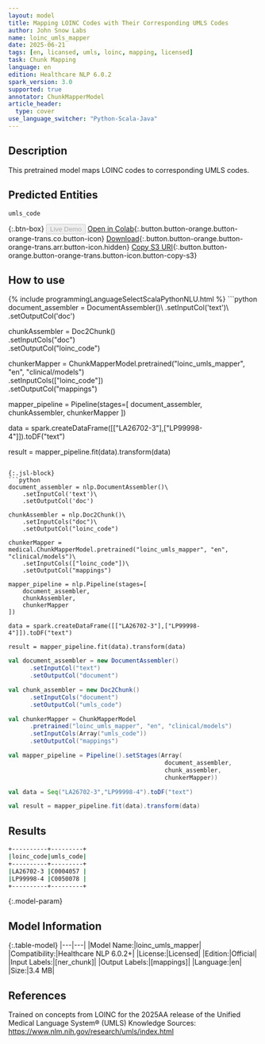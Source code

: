 ```yaml
---
layout: model
title: Mapping LOINC Codes with Their Corresponding UMLS Codes
author: John Snow Labs
name: loinc_umls_mapper
date: 2025-06-21
tags: [en, licansed, umls, loinc, mapping, licensed]
task: Chunk Mapping
language: en
edition: Healthcare NLP 6.0.2
spark_version: 3.0
supported: true
annotator: ChunkMapperModel
article_header:
  type: cover
use_language_switcher: "Python-Scala-Java"
---
```


## Description

This pretrained model maps LOINC codes to corresponding UMLS codes.

## Predicted Entities

`umls_code`

{:.btn-box}
<button class="button button-orange" disabled>Live Demo</button>
[Open in Colab](https://colab.research.google.com/github/JohnSnowLabs/spark-nlp-workshop/blob/master/healthcare-nlp/06.0.Chunk_Mapping.ipynb){:.button.button-orange.button-orange-trans.co.button-icon}
[Download](https://s3.amazonaws.com/auxdata.johnsnowlabs.com/clinical/models/loinc_umls_mapper_en_6.0.2_3.0_1750534707258.zip){:.button.button-orange.button-orange-trans.arr.button-icon.hidden}
[Copy S3 URI](s3://auxdata.johnsnowlabs.com/clinical/models/loinc_umls_mapper_en_6.0.2_3.0_1750534707258.zip){:.button.button-orange.button-orange-trans.button-icon.button-copy-s3}

## How to use



<div class="tabs-box" markdown="1">
{% include programmingLanguageSelectScalaPythonNLU.html %}
```python
document_assembler = DocumentAssembler()\
    .setInputCol('text')\
    .setOutputCol('doc')

chunkAssembler = Doc2Chunk()\
    .setInputCols("doc")\
    .setOutputCol("loinc_code")

chunkerMapper = ChunkMapperModel.pretrained("loinc_umls_mapper", "en", "clinical/models")\
    .setInputCols(["loinc_code"])\
    .setOutputCol("mappings")

mapper_pipeline = Pipeline(stages=[
    document_assembler,
    chunkAssembler,
    chunkerMapper
])

data = spark.createDataFrame([["LA26702-3"],["LP99998-4"]]).toDF("text")

result = mapper_pipeline.fit(data).transform(data)
```

{:.jsl-block}
```python
document_assembler = nlp.DocumentAssembler()\
    .setInputCol('text')\
    .setOutputCol('doc')

chunkAssembler = nlp.Doc2Chunk()\
    .setInputCols("doc")\
    .setOutputCol("loinc_code")

chunkerMapper = medical.ChunkMapperModel.pretrained("loinc_umls_mapper", "en", "clinical/models")\
    .setInputCols(["loinc_code"])\
    .setOutputCol("mappings")

mapper_pipeline = nlp.Pipeline(stages=[
    document_assembler,
    chunkAssembler,
    chunkerMapper
])

data = spark.createDataFrame([["LA26702-3"],["LP99998-4"]]).toDF("text")

result = mapper_pipeline.fit(data).transform(data)
```
```scala
val document_assembler = new DocumentAssembler()
      .setInputCol("text")
      .setOutputCol("document")

val chunk_assembler = new Doc2Chunk()
      .setInputCols("document")
      .setOutputCol("umls_code")

val chunkerMapper = ChunkMapperModel
      .pretrained("loinc_umls_mapper", "en", "clinical/models")
      .setInputCols(Array("umls_code"))
      .setOutputCol("mappings")

val mapper_pipeline = Pipeline().setStages(Array(
                                            document_assembler,
                                            chunk_assembler,
                                            chunkerMapper))

val data = Seq("LA26702-3","LP99998-4").toDF("text")

val result = mapper_pipeline.fit(data).transform(data)

```
</div>

## Results

```bash
+----------+---------+
|loinc_code|umls_code|
+----------+---------+
|LA26702-3 |C0004057 |
|LP99998-4 |C0050078 |
+----------+---------+
```

{:.model-param}
## Model Information

{:.table-model}
|---|---|
|Model Name:|loinc_umls_mapper|
|Compatibility:|Healthcare NLP 6.0.2+|
|License:|Licensed|
|Edition:|Official|
|Input Labels:|[ner_chunk]|
|Output Labels:|[mappings]|
|Language:|en|
|Size:|3.4 MB|

## References

Trained on concepts from LOINC for the 2025AA release of the Unified Medical Language System® (UMLS) Knowledge Sources: https://www.nlm.nih.gov/research/umls/index.html